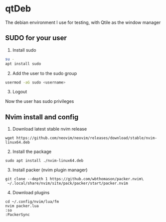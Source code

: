 # qtDeb
The debian environment I use for testing, with Qtile as the window manager

## SUDO for your user

1. Install sudo

```bash
su -
apt install sudo
```

2. Add the user to the sudo group

```bash
usermod -aG sudo <username>
```

3. Logout

Now the user has sudo privileges


## Nvim install and config

1. Download latest stable nvim release

```
wget https://github.com/neovim/neovim/releases/download/stable/nvim-linux64.deb
```

2. Install the package

```
sudo apt install ./nvim-linux64.deb
```

3. Install packer (nvim plugin manager)

```
git clone --depth 1 https://github.com/wbthomason/packer.nvim\
 ~/.local/share/nvim/site/pack/packer/start/packer.nvim
```

4. Download plugins

```
cd ~/.config/nvim/lua/fm
nvim packer.lua
:so
:PackerSync
```
